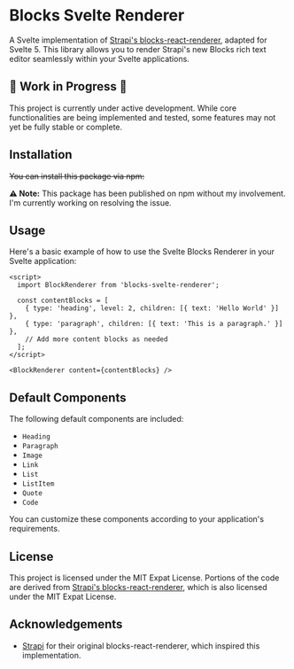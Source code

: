 # Blocks Svelte Renderer

A Svelte implementation of [Strapi's blocks-react-renderer](https://github.com/strapi/blocks-react-renderer), adapted for Svelte 5. This library allows you to render Strapi's new Blocks rich text editor seamlessly within your Svelte applications.

## 🚧 Work in Progress 🚧

This project is currently under active development. While core functionalities are being implemented and tested, some features may not yet be fully stable or complete.

## Installation

~~You can install this package via npm:~~

**⚠️ Note:** This package has been published on npm without my involvement. I'm currently working on resolving the issue.

## Usage

Here's a basic example of how to use the Svelte Blocks Renderer in your Svelte application:

```svelte
<script>
  import BlockRenderer from 'blocks-svelte-renderer';

  const contentBlocks = [
    { type: 'heading', level: 2, children: [{ text: 'Hello World' }] },
    { type: 'paragraph', children: [{ text: 'This is a paragraph.' }] },
    // Add more content blocks as needed
  ];
</script>

<BlockRenderer content={contentBlocks} />
```

## Default Components

The following default components are included:

- `Heading`
- `Paragraph`
- `Image`
- `Link`
- `List`
- `ListItem`
- `Quote`
- `Code`

You can customize these components according to your application's requirements.

## License

This project is licensed under the MIT Expat License. Portions of the code are derived from [Strapi's blocks-react-renderer](https://github.com/strapi/blocks-react-renderer), which is also licensed under the MIT Expat License.

## Acknowledgements

- [Strapi](https://strapi.io/) for their original blocks-react-renderer, which inspired this implementation.
